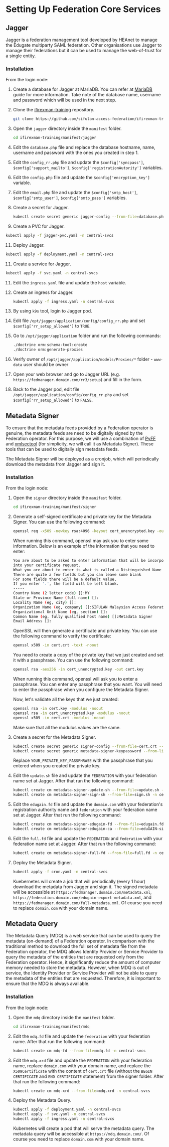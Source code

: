 # Setting Up Federation Core Services

## Jagger

Jagger is a federation management tool developed by HEAnet to manage the Edugate multiparty SAML federation. Other organisations use Jagger to manage their federations but it can be used to manage the web-of-trust for a single entity.

### Installation

From the login node:

1. Create a database for Jagger at MariaDB. You can refer at [MariaDB](guides/mariadb.md) guide for more information. Take note of the database name, username and password which will be used in the next step.
2. Clone the [ifirexman-training](https://github.com/sifulan-access-federation/ifirexman-training) repository.

   ```bash
   git clone https://github.com/sifulan-access-federation/ifirexman-training.git
   ```

3. Open the `jagger` directory inside the `manifest` folder.

   ```bash
   cd ifirexman-training/manifest/jagger
   ```

4. Edit the `database.php` file and replace the database hostname, name, username and password with the ones you created in step 1.
5. Edit the `config_rr.php` file and update the `$config['syncpass']`, `$config['support_mailto']`, `$config['registrationAutority']` variables.
6. Edit the `config.php` file and update the `$config['encryption_key']` variable.
7. Edit the `email.php` file and update the `$config['smtp_host']`, `$config['smtp_user']`, `$config['smtp_pass']` variables.
8. Create a secret for Jagger.

   ```bash
   kubectl create secret generic jagger-config --from-file=database.php --from-file=config_rr.php --from-file=config.php --from-file=email.php --from-file=memcached.php -n central-svcs
   ```
9.  Create a PVC for Jagger.

   ```bash
   kubectl apply -f jagger-pvc.yaml -n central-svcs
   ```

11. Deploy Jagger.

   ```bash
   kubectl apply -f deployment.yaml -n central-svcs
   ```

11. Create a service for Jagger.

   ```bash
   kubectl apply -f svc.yaml -n central-svcs
   ```

11. Edit the `ingress.yaml` file and update the `host` variable.
12. Create an ingress for Jagger.

    ```bash
    kubectl apply -f ingress.yaml -n central-svcs
    ```

13. By using `k9s` tool, login to Jagger pod.
14. Edit file `/opt/jagger/application/config/config_rr.php` and set `$config['rr_setup_allowed']` to `TRUE`.
15. Go to `/opt/jagger/application` folder and run the following commands:

    ```bash
    ./doctrine orm:schema-tool:create
    ./doctrine orm:generate-proxies
    ```

16. Verify owner of `/opt/jagger/application/models/Proxies/*` folder - `www-data` user should be owner
17. Open your web browser and go to Jagger URL (e.g. `https://fedmanager.domain.com/rr3/setup`) and fill in the form.
18. Back to the Jagger pod, edit file `/opt/jagger/application/config/config_rr.php` and set `$config['rr_setup_allowed']` to `FALSE`.

## Metadata Signer

To ensure that the metadata feeds provided by a Federation operator is genuine, the metadata feeds are need to be digitally signed by the Federation operator. For this purpose, we will use a combination of [PyFF](https://pyff.io/) and [xmlsectool](https://shibboleth.atlassian.net/wiki/spaces/XSTJ3/overview) (for simplicity, we will call it as Metadata Signer). These tools that can be used to digitally sign metadata feeds.

The Metadata Signer will be deployed as a cronjob, which will periodically download the metadata from Jagger and sign it.

### Installation

From the login node:

1. Open the `signer` directory inside the `manifest` folder.

   ```bash
   cd ifirexman-training/manifest/signer
   ```

2. Generate a self-signed certificate and private key for the Metadata Signer. You can use the following command:

   ```bash
   openssl req -x509 -newkey rsa:4096 -keyout cert_unencrypted.key -out cert.crt -days 3650 -nodes
   ```

   When running this command, openssl may ask you to enter some information. Below is an example of the information that you need to enter:

   ```bash
   You are about to be asked to enter information that will be incorporated
   into your certificate request.
   What you are about to enter is what is called a Distinguished Name or a DN.
   There are quite a few fields but you can leave some blank
   For some fields there will be a default value,
   If you enter '.', the field will be left blank.
   -----
   Country Name (2 letter code) []:MY
   State or Province Name (full name) []:
   Locality Name (eg, city) []:
   Organization Name (eg, company) []:SIFULAN Malaysian Access Federation
   Organizational Unit Name (eg, section) []:
   Common Name (eg, fully qualified host name) []:Metadata Signer
   Email Address []:
   ```

   OpenSSL will then generate a certificate and private key. You can use the following command to verify the certificate:

   ```bash
   openssl x509 -in cert.crt -text -noout
   ```

   You need to create a copy of the private key that we just created and set it with a passphrase. You can use the following command:

   ```bash
   openssl rsa -aes256 -in cert_unencrypted.key -out cert.key
   ```

   When running this command, openssl will ask you to enter a passphrase. You can enter any passphrase that you want. You will need to enter the passphrase when you configure the Metadata Signer.

   Now, let's validate all the keys that we just created:

   ```bash
   openssl rsa -in cert.key -modulus -noout
   openssl rsa -in cert_unencrypted.key -modulus -noout
   openssl x509 -in cert.crt -modulus -noout
   ```

   Make sure that all the modulus values are the same.

3. Create a secret for the Metadata Signer.

   ```bash
   kubectl create secret generic signer-config --from-file=cert.crt --from-file=cert_unencrypted.key --from-file=cert.key -n central-svcs
   kubectl create secret generic metadata-signer-keypassword --from-literal=password=YOUR_PRIVATE_KEY_PASSPHRASE -n central-svcs
   ```

   Replace `YOUR_PRIVATE_KEY_PASSPHRASE` with the passphrase that you entered when you created the private key.

4. Edit the `update.sh` file and update the `FEDERATION` with your federation name set at Jagger. After that run the following command:

   ```bash
   kubectl create cm metadata-signer-update-sh --from-file=update.sh -n central-svcs
   kubectl create cm metadata-signer-sign-sh --from-file=sign.sh -n central-svcs
   ```

5. Edit the `edugain.fd` file and update the `domain.com` with your federation's registration authority name and `federation` with your federation name set at Jagger. After that run the following command:

   ```bash
   kubectl create cm metadata-signer-edugain-fd --from-file=edugain.fd -n central-svcs
   kubectl create cm metadata-signer-edugain-ca --from-file=eduGAIN-signer-ca.pem -n central-svcs
   ```

6. Edit the `full.fd` file and update the `FEDERATION` and `federation` with your federation name set at Jagger. After that run the following command:

   ```bash
   kubectl create cm metadata-signer-full-fd --from-file=full.fd -n central-svcs
   ```

7. Deploy the Metadata Signer.

   ```bash
   kubectl apply -f cron.yaml -n central-svcs
   ```

   Kuebernetes will create a job that will periodically (every 1 hour) download the metadata from Jagger and sign it. The signed metadata will be accessible at ```https://fedmanager.domain.com/metadata.xml```, ```https://federation.domain.com/edugain-export-metadata.xml```, and ```https://fedmanager.domain.com/full-metadata.xml```. Of course you need to replace `domain.com` with your domain name.

## Metadata Query

The Metadata Query (MDQ) is a web service that can be used to query the metadata (on-demand) of a Federation operator. In comparison with the traditional method to download the full set of metadata file from the Federation operator, the MDQ allows Identity Provider or Service Provider to query the metadata of the entities that are requested only from the Federation operator. Hence, it significantly reduce the amount of computer memory needed to store the metadata. However, when MDQ is out of service, the Identity Provider or Service Provider will not be able to query the metadata of the entities that are requested. Therefore, it is important to ensure that the MDQ is always available.

### Installation

From the login node:

1. Open the `mdq` directory inside the `manifest` folder.

   ```bash
   cd ifirexman-training/manifest/mdq
   ```

2. Edit the `mdq.fd` file and update the `federation` with your federation name. After that run the following command:

   ```bash
   kubectl create cm mdq-fd --from-file=mdq.fd -n central-svcs
   ```

3. Edit the `mdq.xrd` file and update the `FEDERATION` with your federation name, replace `domain.com` with your domain name, and replace the `X509Certificate` with the content of `cert.crt` file (without the `BEGIN CERTIFICATE` and `END CERTIFICATE` statement) from the signer folder. After that run the following command:

   ```bash
   kubectl create cm mdq-xrd --from-file=mdq.xrd -n central-svcs
   ```

4. Deploy the Metadata Query.

   ```bash
   kubectl apply -f deployment.yaml -n central-svcs
   kubectl apply -f svc.yaml -n central-svcs
   kubectl apply -f ingress.yaml -n central-svcs
   ```

   Kubernetes will create a pod that will serve the metadata query. The metadata query will be accessible at ```https://mdq.domain.com/```. Of course you need to replace `domain.com` with your domain name.